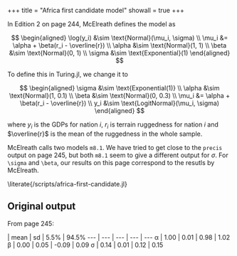 +++
title = "Africa first candidate model"
showall = true
+++

In Edition 2 on page 244, McElreath defines the model as

$$
  \begin{aligned}
    \log(y_i) &\sim \text{Normal}(\mu_i, \sigma) \\
    \mu_i &= \alpha + \beta(r_i - \overline{r}) \\
    \alpha &\sim \text{Normal}(1, 1) \\
    \beta &\sim \text{Normal}(0, 1) \\
    \sigma &\sim \text{Exponential}(1)
  \end{aligned}
$$

To define this in Turing.jl, we change it to

$$
  \begin{aligned}
    \sigma &\sim \text{Exponential(1)} \\
    \alpha &\sim \text{Normal}(1, 0.1) \\
    \beta &\sim \text{Normal}(0, 0.3) \\
    \mu_i &= \alpha + \beta(r_i - \overline{r}) \\
    y_i &\sim \text{LogitNormal}(\mu_i, \sigma)
  \end{aligned}
$$

where $y_i$ is the GDPs for nation $i$, $r_i$ is terrain ruggedness for nation $i$ and $\overline{r}$ is the mean of the ruggedness in the whole sample.

McElreath calls two models `m8.1`.
We have tried to get close to the `precis` output on page 245, but both `m8.1` seem to give a different output for $\sigma$.
For `\sigma` and `\beta`, our results on this page correspond to the resutls by McElreath.

\literate{/scripts/africa-first-candidate.jl}

## Original output

From page 245:

 | mean | sd | 5.5% | 94.5%
--- | --- | --- | --- | ---
α | 1.00 | 0.01 | 0.98 | 1.02
β | 0.00 | 0.05 | -0.09 | 0.09
σ | 0.14 | 0.01 | 0.12 | 0.15
